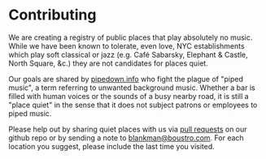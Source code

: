# Contributing

We are creating a registry of public places that play absolutely no music.
While we have been known to tolerate, even love, NYC establishments which play soft classical or jazz (e.g. Café
Sabarsky, Elephant & Castle, North Square, &c.) they are not candidates for places quiet.

Our goals are shared by [pipedown.info](http://pipedown.info) who fight the plague of
"piped music", a term referring to unwanted background music. Whether a bar
is filled with human voices or the sounds of a busy nearby road, it is still
a "place quiet" in the sense that it does not subject patrons or employees to
piped music.

Please help out by sharing quiet places with us via [pull
requests](https://github.com/aupiff/places-quiet/issues/new) on our github repo
or by sending a note to blankman@boustro.com. For each location you suggest,
please include the last time you visited.
